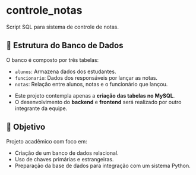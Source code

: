 # controle_notas
Script SQL para sistema de controle de notas.

## 📂 Estrutura do Banco de Dados

O banco é composto por três tabelas:

- `alunos`: Armazena dados dos estudantes.
- `funcionario`: Dados dos responsáveis por lançar as notas.
- `notas`: Relação entre alunos, notas e o funcionário que lançou.

* Este projeto contempla apenas a **criação das tabelas no MySQL**.
* O desenvolvimento do **backend** e **frontend** será realizado por outro integrante da equipe.

## 🎯 Objetivo

Projeto acadêmico com foco em:

- Criação de um banco de dados relacional.
- Uso de chaves primárias e estrangeiras.
- Preparação da base de dados para integração com um sistema Python.
